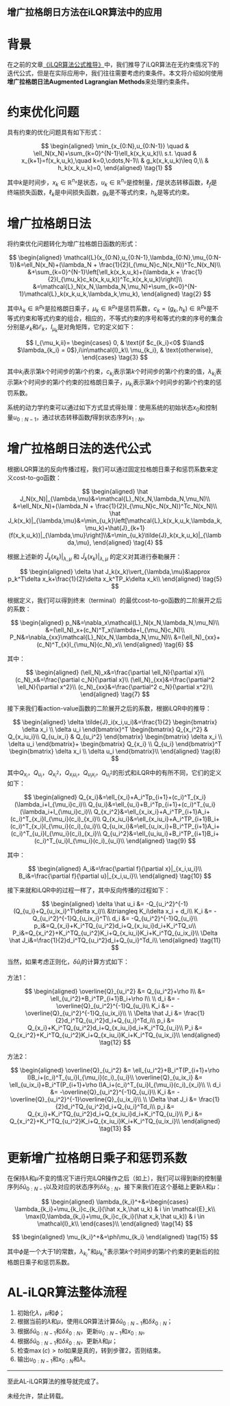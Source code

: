 ## 增广拉格朗日方法在iLQR算法中的应用

<script>
    window.MathJax = {
        tex: {
            inlineMath: [['$', '$'], ['\\(', '\\)']],
            displayMath: [['$$', '$$'], ['\\[', '\\]']],
            processEscapes: true,
            tags: 'ams'
        },
        svg: {
            fontCache: 'global'
        }
    };
</script>
<script src="https://polyfill.io/v3/polyfill.min.js?features=es6"></script>
<script id="MathJax-script" async src="https://cdn.jsdelivr.net/npm/mathjax@3/es5/tex-svg.js"></script>
<style>
    .MathJax {
        -webkit-font-smoothing: antialiased;
        -moz-osx-font-smoothing: grayscale;
    }
</style>


# 背景

在之前的文章[《iLQR算法公式推导》](https://xinyukhan.github.io/2023-10-12-iLQR算法公式推导)中，我们推导了iLQR算法在无约束情况下的迭代公式，但是在实际应用中，我们往往需要考虑约束条件。本文将介绍如何使用**增广拉格朗日法Augmented Lagrangian Methods**来处理约束条件。

# 约束优化问题

具有约束的优化问题具有如下形式：

$$
\begin{aligned}
\min_{x_{0:N},u_{0:N-1}} \quad & \ell_N(x_N)+\sum_{k=0}^{N-1}\ell_k(x_k,u_k)\\
s.t. \quad & x_{k+1}=f(x_k,u_k),\quad k=0,\cdots,N-1\\
& g_k(x_k,u_k)\leq 0,\\
& h_k(x_k,u_k)=0,
\end{aligned}
\tag{1}
$$

其中$k$是时间步，$x_k\in\mathbb{R}^{n_x}$是状态，$u_k\in\mathbb{R}^{n_u}$是控制量，$f$是状态转移函数，$\ell_f$是终端损失函数，$\ell_k$是中间损失函数，$g_k$是不等式约束，$h_k$是等式约束。

# 增广拉格朗日法

将约束优化问题转化为增广拉格朗日函数的形式：

$$
\begin{aligned}
\mathcal{L}(x_{0:N},u_{0:N-1},\lambda_{0:N},\mu_{0:N-1})&=\ell_N(x_N)+(\lambda_N + \frac{1}{2}I_{\mu_N}c_N(x_N))^Tc_N(x_N)\\
&+\sum_{k=0}^{N-1}\left[\ell_k(x_k,u_k)+(\lambda_k + \frac{1}{2}I_{\mu_k}c_k(x_k,u_k))^Tc_k(x_k,u_k)\right]\\
&=\mathcal{L}_N(x_N,\lambda_N,\mu_N)+\sum_{k=0}^{N-1}\mathcal{L}_k(x_k,u_k,\lambda_k,\mu_k),
\end{aligned}
\tag{2}
$$

其中$\lambda_k\in\mathbb{R}^{p_k}$是拉格朗日乘子，$\mu_k\in\mathbb{R}^{p_k}$是惩罚系数，$c_k=(g_k,h_k)\in\mathbb{R}^{p_k}$是不等式约束和等式约束的组合，相应的，不等式约束的序号和等式约束的序号的集合分别是$\mathcal{I}_k$和$\mathcal{E}_k$，$I_{\mu_k}$是对角矩阵，它的定义如下：

$$
I_{\mu_k,ii}= \begin{cases}
0, & \text{if $c_{k_i}<0$ $\land$ $\lambda_{k_i} = 0$},i\in\mathcal{I}_k\\
\mu_{k_i}, & \text{otherwise},
\end{cases}
\tag{3}
$$

其中$k_i$表示第$k$个时间步的第$i$个约束，$c_{k_i}$表示第$k$个时间步的第$i$个约束的值，$\lambda_{k_i}$表示第$k$个时间步的第$i$个约束的拉格朗日乘子，$\mu_{k_i}$表示第$k$个时间步的第$i$个约束的惩罚系数。

系统的动力学约束可以通过如下方式显式得处理：使用系统的初始状态$x_0$和控制量$u_{0:N-1}$，通过状态转移函数$f$得到状态序列$x_{1:N}$。

# 增广拉格朗日法的迭代公式

根据iLQR算法的反向传播过程，我们可以通过固定拉格朗日乘子和惩罚系数来定义cost-to-go函数：

$$
\begin{aligned}
\hat J_N(x_N)|_{\lambda,\mu}&=\mathcal{L}_N(x_N,\lambda_N,\mu_N)\\
&=\ell_N(x_N)+(\lambda_N + \frac{1}{2}I_{\mu_N}c_N(x_N))^Tc_N(x_N)\\
\hat J_k(x_k)|_{\lambda,\mu}&=\min_{u_k}\left[\mathcal{L}_k(x_k,u_k,\lambda_k,\mu_k)+\hat{J}_{k+1}(f(x_k,u_k))|_{\lambda,\mu}\right]\\&=\min_{u_k}\tilde{J}_k(x_k,u_k)|_{\lambda,\mu},
\end{aligned}
\tag{4}
$$

根据上述新的 $\hat J_k(x_k)\vert_{\lambda,\mu}$ 和 $\tilde J_k(x_k)\vert_{\lambda,\mu}$ 的定义对其进行泰勒展开：

$$
\begin{aligned}
\delta \hat J_k(x_k)\vert_{\lambda,\mu}&\approx p_k^T\delta x_k+\frac{1}{2}\delta x_k^TP_k\delta x_k\\
\end{aligned}
\tag{5}
$$

根据定义，我们可以得到终末（terminal）的最优cost-to-go函数的二阶展开之后的系数：

$$
\begin{aligned}
p_N&=\nabla_x\mathcal{L}_N(x_N,\lambda_N,\mu_N)\\
&=(\ell_N)_x+(c_N)^T_x(\lambda+I_{\mu_N}c_N)\\
P_N&=\nabla_{xx}\mathcal{L}_N(x_N,\lambda_N,\mu_N)\\
&=(\ell_N)_{xx}+(c_N)^T_{x}I_{\mu_N}(c_N)_x\\
\end{aligned}
\tag{6}
$$

其中：

$$
\begin{aligned}
(\ell_N)_x&=\frac{\partial \ell_N}{\partial x}\\
(c_N)_x&=\frac{\partial c_N}{\partial x}\\
(\ell_N)_{xx}&=\frac{\partial^2 \ell_N}{\partial x^2}\\
(c_N)_{xx}&=\frac{\partial^2 c_N}{\partial x^2}\\
\end{aligned}
\tag{7}
$$

接下来我们看action-value函数的二阶展开之后的系数，根据iLQR中的推导：

$$
\begin{aligned}
\delta \tilde{J}_i(x_i,u_i)&=\frac{1}{2}
\begin{bmatrix}
\delta x_i \\ \delta u_i
\end{bmatrix}^T
\begin{bmatrix}
Q_{x_i^2} & Q_{x_iu_i}\\
Q_{u_ix_i} & Q_{u_i^2}
\end{bmatrix}
\begin{bmatrix}
\delta x_i \\ \delta u_i
\end{bmatrix}+
\begin{bmatrix}
Q_{x_i} \\ Q_{u_i}
\end{bmatrix}^T
\begin{bmatrix}
\delta x_i \\ \delta u_i
\end{bmatrix}\\
\end{aligned}
\tag{8}
$$

其中$Q_{x_i}$，$Q_{u_i}$，$Q_{x_i^2}$，$Q_{x_iu_i}$，$Q_{u_ix_i}$，$Q_{u_i^2}$的形式和iLQR中的有所不同，它们的定义如下：

$$
\begin{aligned} 
    Q_{x_i}&=\ell_{x_i}+A_i^Tp_{i+1}+(c_i)^T_{x_i}(\lambda_i+I_{\mu_i}c_i)\\ 
    Q_{u_i}&=\ell_{u_i}+B_i^Tp_{i+1}+(c_i)^T_{u_i}(\lambda_i+I_{\mu_i}c_i)\\ 
    Q_{x_i^2}&=\ell_{x_ix_i}+A_i^TP_{i+1}A_i+(c_i)^T_{x_i}I_{\mu_i}(c_i)_{x_i}\\ 
    Q_{x_iu_i}&=\ell_{x_iu_i}+A_i^TP_{i+1}B_i+(c_i)^T_{x_i}I_{\mu_i}(c_i)_{u_i}\\ 
    Q_{u_ix_i}&=\ell_{u_ix_i}+B_i^TP_{i+1}A_i+(c_i)^T_{u_i}I_{\mu_i}(c_i)_{x_i}\\ 
    Q_{u_i^2}&=\ell_{u_iu_i}+B_i^TP_{i+1}B_i+(c_i)^T_{u_i}I_{\mu_i}(c_i)_{u_i}\\ 
\end{aligned} 
\tag{9} 
$$

其中：

$$
\begin{aligned}
A_i&=\frac{\partial f}{\partial x}|_{x_i,u_i}\\
B_i&=\frac{\partial f}{\partial u}|_{x_i,u_i}\\
\end{aligned}
\tag{10}
$$

接下来就和iLQR中的过程一样了，其中反向传播的过程如下：

$$
\begin{aligned}
\delta \hat u_i &= -Q_{u_i^2}^{-1}(Q_{u_i}+Q_{u_ix_i}^T\delta x_i)\\
&\triangleq K_i\delta x_i + d_i\\
K_i &= -Q_{u_i^2}^{-1}Q_{u_ix_i}^T\\
d_i &= -Q_{u_i^2}^{-1}Q_{u_i}\\
p_i&=Q_{x_i}+K_i^TQ_{u_i^2}d_i+Q_{x_iu_i}d_i+K_i^TQ_u\\
P_i&=Q_{x_i^2}+K_i^TQ_{u_i^2}K_i+Q_{x_iu_i}K_i+K_i^TQ_{u_ix_i}\\
\Delta \hat J_i&=\frac{1}{2}d_i^TQ_{u_i^2}d_i+Q_{u_i}^Td_i\\
\end{aligned}
\tag{11}
$$

当然，如果考虑正则化，$\delta \hat u_i$的计算方式如下：


方法1：

$$
\begin{aligned}
\overline{Q}_{u_i^2} &= Q_{u_i^2}+\rho I\\
&= \ell_{u_i^2}+B_i^TP_{i+1}B_i+\rho I\\
\\
d_i &= -\overline{Q}_{u_i^2}^{-1}Q_{u_i}\\
K_i &= -\overline{Q}_{u_i^2}^{-1}Q_{u_ix_i}\\
\\
\Delta \hat J_i &= \frac{1}{2}d_i^TQ_{u_i^2}d_i+Q_{u_i}^Td_i\\
p_i &= Q_{x_i}+K_i^TQ_{u_i^2}d_i+Q_{x_iu_i}d_i+K_i^TQ_{u_i}\\
P_i &= Q_{x_i^2}+K_i^TQ_{u_i^2}K_i+Q_{x_iu_i}K_i+K_i^TQ_{u_ix_i}\\
\end{aligned}
\tag{12}
$$

方法2：

$$
\begin{aligned}
\overline{Q}_{u_i^2} &= \ell_{u_i^2}+B_i^T(P_{i+1}+\rho I)B_i+(c_i)^T_{u_i}I_{\mu_i}(c_i)_{u_i}\\ \overline{Q}_{u_ix_i} &= \ell_{u_ix_i}+B_i^T(P_{i+1}+\rho I)A_i+(c_i)^T_{u_i}I_{\mu_i}(c_i)_{x_i}\\
\\
d_i &= -\overline{Q}_{u_i^2}^{-1}Q_{u_i}\\
K_i &= -\overline{Q}_{u_i^2}^{-1}\overline{Q}_{u_ix_i}\\
\\
\Delta \hat J_i &= \frac{1}{2}d_i^TQ_{u_i^2}d_i+Q_{u_i}^Td_i\\
p_i &= Q_{x_i}+K_i^TQ_{u_i^2}d_i+Q_{x_iu_i}d_i+K_i^TQ_{u_i}\\
P_i &= Q_{x_i^2}+K_i^TQ_{u_i^2}K_i+Q_{x_iu_i}K_i+K_i^TQ_{u_ix_i}\\
\end{aligned}
\tag{13}
$$

# 更新增广拉格朗日乘子和惩罚系数

在保持$\lambda$和$\mu$不变的情况下进行完iLQR操作之后（如上），我们可以得到新的控制量序列$\delta \hat u_{0:N-1}$以及对应的状态序列$\delta \hat x_{0:N}$，接下来我们在这个基础上更新$\lambda$和$\mu$：

$$
\begin{aligned}
\lambda_{k_i}^+&=\begin{cases}
\lambda_{k_i}+\mu_{k_i}c_{k_i}(\hat x_k,\hat u_k) & i \in \mathcal{E}_k\\
\max(0,\lambda_{k_i}+\mu_{k_i}c_{k_i}(\hat x_k,\hat u_k)) & i \in \mathcal{I}_k\\
\end{cases}\\
\end{aligned}
\tag{14}
$$

$$
\begin{aligned}
\mu_{k_i}^+&=\phi\mu_{k_i}
\end{aligned}
\tag{15}
$$

其中$\phi$是一个大于1的常数，$\lambda_{k_i}^+$和$\mu_{k_i}^+$表示第$k$个时间步的第$i$个约束的更新后的拉格朗日乘子和惩罚系数。

# AL-iLQR算法整体流程

1. 初始化$\lambda$，$\mu$和$\phi$；
2. 根据当前的$\lambda$和$\mu$，使用iLQR算法计算$\delta \hat u_{0:N-1}$和$\delta \hat x_{0:N}$；
4. 根据$\delta \hat u_{0:N-1}$和$\delta \hat x_{0:N}$，更新$u_{0:N-1}$和$x_{0:N}$。
5. 根据$\delta \hat u_{0:N-1}$和$\delta \hat x_{0:N}$，更新$\lambda$和$\mu$；
6. 检查$\max(c) > tol$如果是真的，转到步骤2，否则结束。
7. 输出$u_{0:N-1}$和$x_{0:N}$和$\lambda$。

---

至此AL-iLQR算法的推导就完成了。


未经允许，禁止转载。
